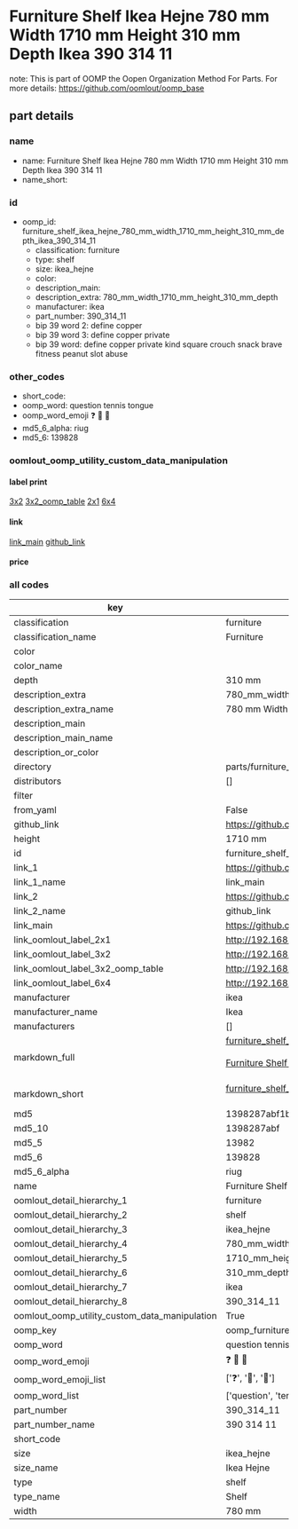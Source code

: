 # Furniture Shelf Ikea Hejne 780 mm Width 1710 mm Height 310 mm Depth Ikea 390 314 11  

note: This is part of OOMP the Oopen Organization Method For Parts. For more details: https://github.com/oomlout/oomp_base

##  part details





### name
* name: Furniture Shelf Ikea Hejne 780 mm Width 1710 mm Height 310 mm Depth Ikea 390 314 11
* name_short: 
### id
* oomp_id: furniture_shelf_ikea_hejne_780_mm_width_1710_mm_height_310_mm_depth_ikea_390_314_11
  * classification: furniture
  * type: shelf
  * size: ikea_hejne
  * color: 
  * description_main: 
  * description_extra: 780_mm_width_1710_mm_height_310_mm_depth
  * manufacturer: ikea
  * part_number: 390_314_11
  * bip 39 word 2: define copper
  * bip 39 word 3: define copper private
  * bip 39 word: define copper private kind square crouch snack brave fitness peanut slot abuse

### other_codes
* short_code: 
* oomp_word: question tennis tongue
* oomp_word_emoji :question: :tennis: :tongue:
* md5_6_alpha: riug
* md5_6: 139828






### oomlout_oomp_utility_custom_data_manipulation
#### label print
[3x2](http://192.168.1.245:1112/?label=oomp%20riug)
[3x2_oomp_table](http://192.168.1.107:1112/?label=oomp%20riug)
[2x1](http://192.168.1.242:1112/?label=oomp%20riug)
[6x4](http://192.168.1.55:1112/?label=oomp%20riug)    

#### link

[link_main](https://github.com/oomlout/oomlout_oomp_current_version_messy/tree/main/parts/furniture_shelf_ikea_hejne_780_mm_width_1710_mm_height_310_mm_depth_ikea_390_314_11) [github_link](https://github.com/oomlout/oomlout_oomp_part_src/tree/main/parts/furniture_shelf_ikea_hejne_780_mm_width_1710_mm_height_310_mm_depth_ikea_390_314_11)                             

#### price







### all codes 
| key | value |  
| --- | --- |  
| classification | furniture |  
| classification_name | Furniture |  
| color |  |  
| color_name |  |  
| depth | 310 mm |  
| description_extra | 780_mm_width_1710_mm_height_310_mm_depth |  
| description_extra_name | 780 mm Width 1710 mm Height 310 mm Depth |  
| description_main |  |  
| description_main_name |  |  
| description_or_color |   |  
| directory | parts/furniture_shelf_ikea_hejne_780_mm_width_1710_mm_height_310_mm_depth_ikea_390_314_11 |  
| distributors | [] |  
| filter |  |  
| from_yaml | False |  
| github_link | https://github.com/oomlout/oomlout_oomp_part_src/tree/main/parts/furniture_shelf_ikea_hejne_780_mm_width_1710_mm_height_310_mm_depth_ikea_390_314_11 |  
| height | 1710 mm |  
| id | furniture_shelf_ikea_hejne_780_mm_width_1710_mm_height_310_mm_depth_ikea_390_314_11 |  
| link_1 | https://github.com/oomlout/oomlout_oomp_current_version_messy/tree/main/parts/furniture_shelf_ikea_hejne_780_mm_width_1710_mm_height_310_mm_depth_ikea_390_314_11 |  
| link_1_name | link_main |  
| link_2 | https://github.com/oomlout/oomlout_oomp_part_src/tree/main/parts/furniture_shelf_ikea_hejne_780_mm_width_1710_mm_height_310_mm_depth_ikea_390_314_11 |  
| link_2_name | github_link |  
| link_main | https://github.com/oomlout/oomlout_oomp_current_version_messy/tree/main/parts/furniture_shelf_ikea_hejne_780_mm_width_1710_mm_height_310_mm_depth_ikea_390_314_11 |  
| link_oomlout_label_2x1 | http://192.168.1.242:1112/?label=oomp%20riug |  
| link_oomlout_label_3x2 | http://192.168.1.245:1112/?label=oomp%20riug |  
| link_oomlout_label_3x2_oomp_table | http://192.168.1.107:1112/?label=oomp%20riug |  
| link_oomlout_label_6x4 | http://192.168.1.55:1112/?label=oomp%20riug |  
| manufacturer | ikea |  
| manufacturer_name | Ikea |  
| manufacturers | [] |  
| markdown_full | [furniture_shelf_ikea_hejne_780_mm_width_1710_mm_height_310_mm_depth_ikea_390_314_11](https://github.com/oomlout/oomlout_oomp_current_version_messy/tree/main/parts/furniture_shelf_ikea_hejne_780_mm_width_1710_mm_height_310_mm_depth_ikea_390_314_11)<br>[](https://github.com/oomlout/oomlout_oomp_current_version_messy/tree/main/parts/furniture_shelf_ikea_hejne_780_mm_width_1710_mm_height_310_mm_depth_ikea_390_314_11)<br>[Furniture Shelf Ikea Hejne 780 Mm Width 1710 Mm Height 310 Mm Depth Ikea 390 314 11](https://github.com/oomlout/oomlout_oomp_current_version_messy/tree/main/parts/furniture_shelf_ikea_hejne_780_mm_width_1710_mm_height_310_mm_depth_ikea_390_314_11)<br><br> |  
| markdown_short | [furniture_shelf_ikea_hejne_780_mm_width_1710_mm_height_310_mm_depth_ikea_390_314_11](https://github.com/oomlout/oomlout_oomp_current_version_messy/tree/main/parts/furniture_shelf_ikea_hejne_780_mm_width_1710_mm_height_310_mm_depth_ikea_390_314_11)<br><br> |  
| md5 | 1398287abf1b59a0d0e9b7a9564bf9cc |  
| md5_10 | 1398287abf |  
| md5_5 | 13982 |  
| md5_6 | 139828 |  
| md5_6_alpha | riug |  
| name | Furniture Shelf Ikea Hejne 780 mm Width 1710 mm Height 310 mm Depth Ikea 390 314 11 |  
| oomlout_detail_hierarchy_1 | furniture |  
| oomlout_detail_hierarchy_2 | shelf |  
| oomlout_detail_hierarchy_3 | ikea_hejne |  
| oomlout_detail_hierarchy_4 | 780_mm_width |  
| oomlout_detail_hierarchy_5 | 1710_mm_height |  
| oomlout_detail_hierarchy_6 | 310_mm_depth |  
| oomlout_detail_hierarchy_7 | ikea |  
| oomlout_detail_hierarchy_8 | 390_314_11 |  
| oomlout_oomp_utility_custom_data_manipulation | True |  
| oomp_key | oomp_furniture_shelf_ikea_hejne_780_mm_width_1710_mm_height_310_mm_depth_ikea_390_314_11 |  
| oomp_word | question tennis tongue |  
| oomp_word_emoji | :question: :tennis: :tongue: |  
| oomp_word_emoji_list | [':question:', ':tennis:', ':tongue:'] |  
| oomp_word_list | ['question', 'tennis', 'tongue'] |  
| part_number | 390_314_11 |  
| part_number_name | 390 314 11 |  
| short_code |  |  
| size | ikea_hejne |  
| size_name | Ikea Hejne |  
| type | shelf |  
| type_name | Shelf |  
| width | 780 mm |  
